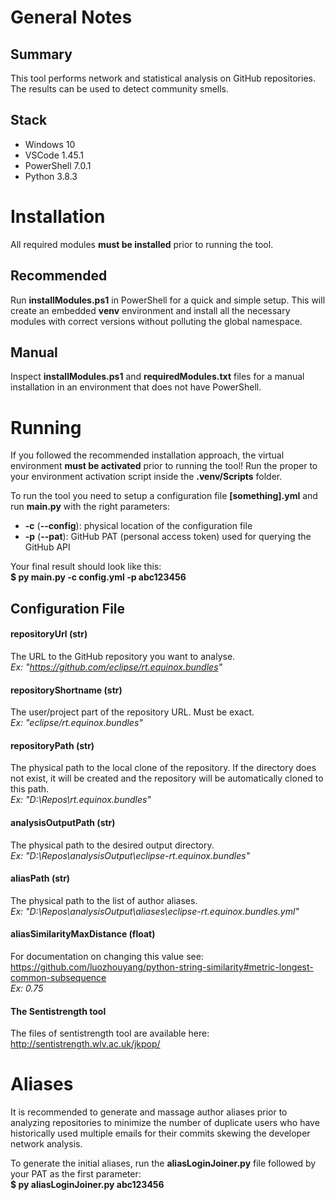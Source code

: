 # General Notes

## Summary
This tool performs network and statistical analysis on GitHub repositories. The results can be used to detect community smells.

## Stack
- Windows 10
- VSCode 1.45.1
- PowerShell 7.0.1
- Python 3.8.3


# Installation
All required modules **must be installed** prior to running the tool.

## Recommended
Run **installModules.ps1** in PowerShell for a quick and simple setup. This will create an embedded **venv** environment and install all the necessary modules with correct versions without polluting the global namespace.

## Manual
Inspect **installModules.ps1** and **requiredModules.txt** files for a manual installation in an environment that does not have PowerShell.

# Running
If you followed the recommended installation approach, the virtual environment **must be activated** prior to running the tool! Run the proper to your environment activation script inside the **.venv/Scripts** folder.

To run the tool you need to setup a configuration file **[something].yml** and run **main.py** with the right parameters:
- **-c** (**--config**): physical location of the configuration file
- **-p** (**--pat**): GitHub PAT (personal access token) used for querying the GitHub API

Your final result should look like this:  
**$ py main.py -c config.yml -p abc123456**

## Configuration File

#### repositoryUrl (str)
The URL to the GitHub repository you want to analyse.  
*Ex: "https://github.com/eclipse/rt.equinox.bundles"*

#### repositoryShortname (str)
The user/project part of the repository URL. Must be exact.  
*Ex: "eclipse/rt.equinox.bundles"*

#### repositoryPath (str)
The physical path to the local clone of the repository.
If the directory does not exist, it will be created and the repository will be automatically cloned to this path.   
*Ex: "D:\Repos\rt.equinox.bundles"*

#### analysisOutputPath (str)
The physical path to the desired output directory.  
*Ex: "D:\Repos\analysisOutput\eclipse-rt.equinox.bundles"*

#### aliasPath (str)
The physical path to the list of author aliases.  
*Ex: "D:\Repos\analysisOutput\aliases\eclipse-rt.equinox.bundles.yml"*

#### aliasSimilarityMaxDistance (float)
For documentation on changing this value see:  
https://github.com/luozhouyang/python-string-similarity#metric-longest-common-subsequence  
*Ex: 0.75*

#### The Sentistrength tool
The files of sentistrength tool are available here: 
http://sentistrength.wlv.ac.uk/jkpop/ 

# Aliases
It is recommended to generate and massage author aliases prior to analyzing repositories to minimize the number of duplicate users who have historically used multiple emails for their commits skewing the developer network analysis.

To generate the initial aliases, run the **aliasLoginJoiner.py** file followed by your PAT as the first parameter:  
**$ py aliasLoginJoiner.py abc123456**